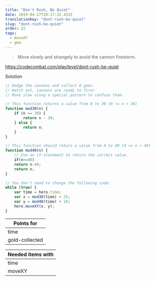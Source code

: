```yaml
---
title: "Don't Rush, Be Quiet"
date: 2019-04-27T20:17:32.433Z
translationKey: "dont-rush-be-quiet"
slug: "dont-rush-be-quiet"
order: 22
tags:
  - moveXY
  - gem
---
```


> Move slowly and strangely to avoid the cannon firestorm.

https://codecombat.com/play/level/dont-rush-be-quiet

Solution

```javascript
// Dodge the cannons and collect 8 gems.
// Watch out, cannons are ready to fire!
// Move slow along a special pattern to confuse them.

// This function returns a value from 0 to 30 (0 <= n < 30)
function mod30(n) {
    if (n >= 30) {
        return n - 30;
    } else {
        return n;
    }
}

// This function should return a value from 0 to 40 (0 <= n < 40)
function mod40(n) {
    // Use an if-statement to return the correct value.
    if(n>=40)
    return n-40;
    return n;
}

// You don't need to change the following code:
while (true) {
    var time = hero.time;
    var x = mod30(time) + 25;
    var y = mod40(time) + 10;
    hero.moveXY(x, y);
}

```

Points for |
--- |
time |
gold-collected |

Needed items with |
--- |
time |
moveXY |


